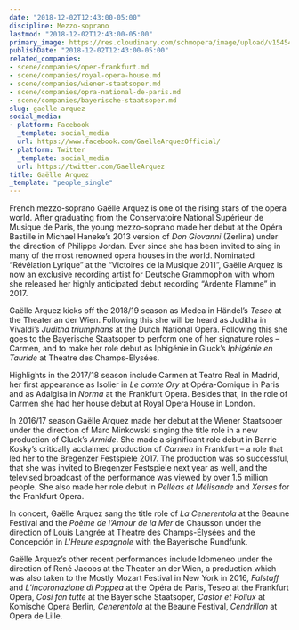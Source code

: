 ```yaml
---
date: "2018-12-02T12:43:00-05:00"
discipline: Mezzo-soprano
lastmod: "2018-12-02T12:43:00-05:00"
primary_image: https://res.cloudinary.com/schmopera/image/upload/v1545409169/media/webhook-uploads/1543772542851/1474299726.jpg.jpg
publishDate: "2018-12-02T12:43:00-05:00"
related_companies:
- scene/companies/oper-frankfurt.md
- scene/companies/royal-opera-house.md
- scene/companies/wiener-staatsoper.md
- scene/companies/opra-national-de-paris.md
- scene/companies/bayerische-staatsoper.md
slug: gaelle-arquez
social_media:
- platform: Facebook
  _template: social_media
  url: https://www.facebook.com/GaelleArquezOfficial/
- platform: Twitter
  _template: social_media
  url: https://twitter.com/GaelleArquez
title: Gaëlle Arquez
_template: "people_single"
---
```


French mezzo-soprano Gaëlle Arquez is one of the rising stars of the opera world. After graduating from the Conservatoire National Supérieur de Musique de Paris, the young mezzo-soprano made her debut at the Opéra Bastille in Michael Haneke’s 2013 version of *Don Giovanni* (Zerlina) under the direction of Philippe Jordan. Ever since she has been invited to sing in many of the most renowned opera houses in the world. Nominated “Révélation Lyrique” at the “Victoires de la Musique 2011”, Gaëlle Arquez is now an exclusive recording artist for Deutsche Grammophon with whom she released her highly anticipated debut recording “Ardente Flamme” in 2017.

Gaëlle Arquez kicks off the 2018/19 season as Medea in Händel’s *Teseo* at the Theater an der Wien. Following this she will be heard as Juditha in Vivaldi’s *Juditha triumphans* at the Dutch National Opera. Following this she goes to the Bayerische Staatsoper to perform one of her signature roles – Carmen, and to make her role debut as Iphigénie in Gluck’s *Iphigénie en Tauride* at Théatre des Champs-Elysées.

Highlights in the 2017/18 season include Carmen at Teatro Real in Madrid, her first appearance as Isolier in *Le comte Ory* at Opéra-Comique in Paris and as Adalgisa in *Norma* at the Frankfurt Opera. Besides that, in the role of Carmen she had her house debut at Royal Opera House in London.

In 2016/17 season Gaëlle Arquez made her debut at the Wiener Staatsoper under the direction of Marc Minkowski singing the title role in a new production of Gluck’s *Armide*. She made a significant role debut in Barrie Kosky’s critically acclaimed production of *Carmen* in Frankfurt – a role that led her to the Bregenzer Festspiele 2017. The production was so successful, that she was invited to Bregenzer Festspiele next year as well, and the televised broadcast of the performance was viewed by over 1.5 million people. She also made her role debut in *Pelléas et Mélisande* and *Xerses* for the Frankfurt Opera.

In concert, Gaëlle Arquez sang the title role of *La Cenerentola* at the Beaune Festival and the *Poème de l’Amour de la Mer* de Chausson under the direction of Louis Langrée at Theatre des Champs-Élysées and the Concepción in *L'Heure espagnole* with the Bayerische Rundfunk.

Gaëlle Arquez’s other recent performances include Idomeneo under the direction of René Jacobs at the Theater an der Wien, a production which was also taken to the Mostly Mozart Festival in New York in 2016, *Falstaff* and *L’incoronazione di Poppea* at the Opéra de Paris, Teseo at the Frankfurt Opera, *Così fan tutte* at the Bayerische Staatsoper, *Castor et Pollux* at Komische Opera Berlin, *Cenerentola* at the Beaune Festival, *Cendrillon* at Opera de Lille.
